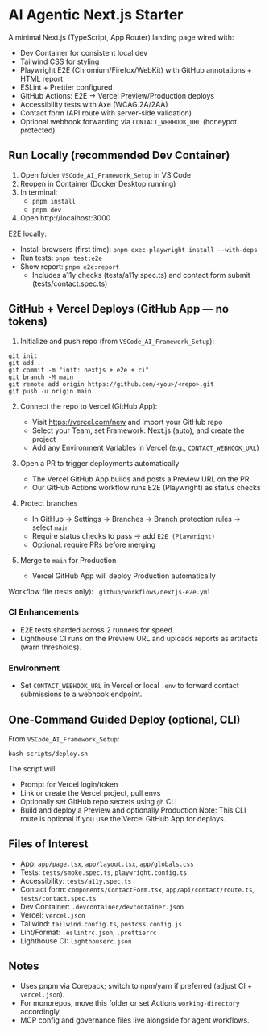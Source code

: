 # AI Agentic Next.js Starter

A minimal Next.js (TypeScript, App Router) landing page wired with:
- Dev Container for consistent local dev
- Tailwind CSS for styling
- Playwright E2E (Chromium/Firefox/WebKit) with GitHub annotations + HTML report
- ESLint + Prettier configured
- GitHub Actions: E2E → Vercel Preview/Production deploys
- Accessibility tests with Axe (WCAG 2A/2AA)
- Contact form (API route with server-side validation)
- Optional webhook forwarding via `CONTACT_WEBHOOK_URL` (honeypot protected)

## Run Locally (recommended Dev Container)
1) Open folder `VSCode_AI_Framework_Setup` in VS Code
2) Reopen in Container (Docker Desktop running)
3) In terminal:
   - `pnpm install`
   - `pnpm dev`
4) Open http://localhost:3000

E2E locally:
- Install browsers (first time): `pnpm exec playwright install --with-deps`
- Run tests: `pnpm test:e2e`
- Show report: `pnpm e2e:report`
  - Includes a11y checks (tests/a11y.spec.ts) and contact form submit (tests/contact.spec.ts)

## GitHub + Vercel Deploys (GitHub App — no tokens)
1) Initialize and push repo (from `VSCode_AI_Framework_Setup`):
```
git init
git add .
git commit -m "init: nextjs + e2e + ci"
git branch -M main
git remote add origin https://github.com/<you>/<repo>.git
git push -u origin main
```
2) Connect the repo to Vercel (GitHub App):
   - Visit https://vercel.com/new and import your GitHub repo
   - Select your Team, set Framework: Next.js (auto), and create the project
   - Add any Environment Variables in Vercel (e.g., `CONTACT_WEBHOOK_URL`)

3) Open a PR to trigger deployments automatically
   - The Vercel GitHub App builds and posts a Preview URL on the PR
   - Our GitHub Actions workflow runs E2E (Playwright) as status checks

4) Protect branches
   - In GitHub → Settings → Branches → Branch protection rules → select `main`
   - Require status checks to pass → add `E2E (Playwright)`
   - Optional: require PRs before merging

5) Merge to `main` for Production
   - Vercel GitHub App will deploy Production automatically

Workflow file (tests only): `.github/workflows/nextjs-e2e.yml`

### CI Enhancements
- E2E tests sharded across 2 runners for speed.
- Lighthouse CI runs on the Preview URL and uploads reports as artifacts (warn thresholds).

### Environment
- Set `CONTACT_WEBHOOK_URL` in Vercel or local `.env` to forward contact submissions to a webhook endpoint.

## One-Command Guided Deploy (optional, CLI)
From `VSCode_AI_Framework_Setup`:
```
bash scripts/deploy.sh
```
The script will:
- Prompt for Vercel login/token
- Link or create the Vercel project, pull envs
- Optionally set GitHub repo secrets using `gh` CLI
- Build and deploy a Preview and optionally Production
Note: This CLI route is optional if you use the Vercel GitHub App for deploys.

## Files of Interest
- App: `app/page.tsx`, `app/layout.tsx`, `app/globals.css`
- Tests: `tests/smoke.spec.ts`, `playwright.config.ts`
- Accessibility: `tests/a11y.spec.ts`
- Contact form: `components/ContactForm.tsx`, `app/api/contact/route.ts`, `tests/contact.spec.ts`
- Dev Container: `.devcontainer/devcontainer.json`
- Vercel: `vercel.json`
- Tailwind: `tailwind.config.ts`, `postcss.config.js`
- Lint/Format: `.eslintrc.json`, `.prettierrc`
- Lighthouse CI: `lighthouserc.json`

## Notes
- Uses pnpm via Corepack; switch to npm/yarn if preferred (adjust CI + `vercel.json`).
- For monorepos, move this folder or set Actions `working-directory` accordingly.
- MCP config and governance files live alongside for agent workflows.
